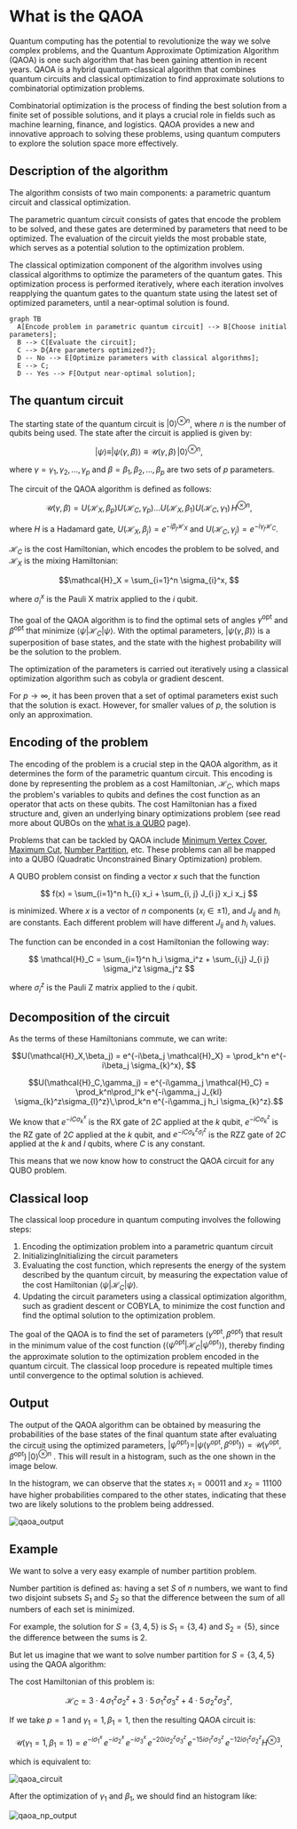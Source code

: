 # What is the QAOA

Quantum computing has the potential to revolutionize the way we solve complex problems, and the Quantum Approximate Optimization Algorithm (QAOA) is one such algorithm that has been gaining attention in recent years. QAOA is a hybrid quantum-classical algorithm that combines quantum circuits and classical optimization to find approximate solutions to combinatorial optimization problems.

Combinatorial optimization is the process of finding the best solution from a finite set of possible solutions, and it plays a crucial role in fields such as machine learning, finance, and logistics. QAOA provides a new and innovative approach to solving these problems, using quantum computers to explore the solution space more effectively.


## Description of the algorithm

The algorithm consists of two main components: a parametric quantum circuit and classical optimization.

The parametric quantum circuit consists of gates that encode the problem to be solved, and these gates are determined by parameters that need to be optimized. The evaluation of the circuit yields the most probable state, which serves as a potential solution to the optimization problem.

The classical optimization component of the algorithm involves using classical algorithms to optimize the parameters of the quantum gates. This optimization process is performed iteratively, where each iteration involves reapplying the quantum gates to the quantum state using the latest set of optimized parameters, until a near-optimal solution is found.


``` mermaid
graph TB
  A[Encode problem in parametric quantum circuit] --> B[Choose initial parameters];
  B --> C[Evaluate the circuit];
  C --> D{Are parameters optimized?};
  D -- No --> E[Optimize parameters with classical algorithms];
  E --> C;
  D -- Yes --> F[Output near-optimal solution];
```


## The quantum circuit

The starting state of the quantum circuit is $|0\rangle^{\otimes n}$, where $n$ is the number of qubits being used. The state after the circuit is applied is given by:

$$|\psi\rangle \equiv |\psi(\gamma,\beta)\rangle \equiv \mathcal{U}(\gamma,\beta)\,|0\rangle^{\otimes n},$$

where ${\gamma}={\gamma_1, \gamma_2, ..., \gamma_p}$ and ${\beta}={\beta_1, \beta_2, ..., \beta_p}$ are two sets of $p$ parameters.

The circuit of the QAOA algorithm is defined as follows:

$$\mathcal{U} (\gamma,\beta) = U(\mathcal{H}_X,\beta_p)U(\mathcal{H}_C,\gamma_p) ... U(\mathcal{H}_X,\beta_1)U(\mathcal{H}_C,\gamma_1) \, H^{\otimes n} ,$$

where $H$  is a Hadamard gate, $U(\mathcal{H}_X,\beta_j) = e^{-i\beta_j \mathcal{H}_X}$ and $U(\mathcal{H}_C,\gamma_j) = e^{-i\gamma_j \mathcal{H}_C}$.

$\mathcal{H}_C$ is the cost Hamiltonian, which encodes the problem to be solved, and $\mathcal{H}_X$ is the mixing Hamiltonian:

$$\mathcal{H}_X = \sum_{i=1}^n \sigma_{i}^x, $$

where $\sigma_{i}^x$ is the Pauli X matrix applied to the $i$ qubit.

The goal of the QAOA algorithm is to find the optimal sets of angles ${\gamma^{\text{opt}}}$ and ${\beta^{\text{opt}}}$ that minimize $\langle\psi|\mathcal{H}_C|\psi\rangle$. With the optimal parameters, $|\psi(\gamma,\beta)\rangle$ is a superposition of base states, and the state with the highest probability will be the solution to the problem.

The optimization of the parameters is carried out iteratively using a classical optimization algorithm such as cobyla or gradient descent.

For $p\to \infty$, it has been proven that a set of optimal parameters exist such that the solution is exact. However, for smaller values of $p$, the solution is only an approximation.

## Encoding of the problem

The encoding of the problem is a crucial step in the QAOA algorithm, as it determines the form of the parametric quantum circuit. This encoding is done by representing the problem as a cost Hamiltonian, $\mathcal{H}_C$, which maps the problem's variables to qubits and defines the cost function as an operator that acts on these qubits. The cost Hamiltonian has a fixed structure and, given an underlying binary optimizations problem (see read more about QUBOs on the [what is a QUBO](problems/what-is-a-qubo.md) page).

Problems that can be tackled by QAOA include [Minimum Vertex Cover](problems/minimum-vertex-cover.md), [Maximum Cut](problems/maximum-cut.md), [Number Partition](problems/number-partition.md), etc. These problems can all be mapped into a QUBO (Quadratic Unconstrained Binary Optimization) problem.

A QUBO problem consist on finding a vector $x$ such that the function

$$ f(x) =  \sum_{i=1}^n h_{i} x_i + \sum_{i, j} J_{i j} x_i x_j $$

is minimized. 
Where $x$ is a vector of $n$ components ($x_i \in \pm 1$), and $J_{ij}$ and $h_i$ are constants. Each different problem will have different $J_{ij}$ and $h_i$ values.

The function can be enconded in a cost Hamiltonian the following way:

$$ \mathcal{H}_C = \sum_{i=1}^n h_i \sigma_i^z + \sum_{i,j} J_{i j} \sigma_i^z \sigma_j^z  $$

where $\sigma_i^z$ is the Pauli Z matrix applied to the $i$ qubit.

## Decomposition of the circuit 

As the terms of these Hamiltonians commute, we can write:

$$U(\mathcal{H}_X,\beta_j) = e^{-i\beta_j \mathcal{H}_X} = \prod_k^n e^{-i\beta_j \sigma_{k}^x}, $$

$$U(\mathcal{H}_C,\gamma_j) = e^{-i\gamma_j \mathcal{H}_C} = \prod_k^n\prod_l^k e^{-i\gamma_j J_{kl} \sigma_{k}^z\sigma_{l}^z}\,\prod_k^n e^{-i\gamma_j h_i \sigma_{k}^z}.$$

We know that $e^{-iC \sigma_{k}^x}$ is the RX gate of $2C$ applied at the $k$ qubit, $e^{-iC \sigma_{k}^z}$ is the RZ gate of $2C$ applied at the $k$ qubit, and $e^{-iC \sigma_{k}^z\sigma_{l}^z}$ is the RZZ gate of $2C$ applied at the $k$ and $l$ qubits, where $C$ is any constant.

This means that we now know how to construct the QAOA circuit for any QUBO problem.

## Classical loop

The classical loop procedure in quantum computing involves the following steps:

1. Encoding the optimization problem into a parametric quantum circuit
2. InitializingInitializing the circuit parameters
3. Evaluating the cost function, which represents the energy of the system described by the quantum circuit, by measuring the expectation value of the cost Hamiltonian $\langle \psi|\mathcal{H}_C|\psi\rangle$.
4. Updating the circuit parameters using a classical optimization algorithm, such as gradient descent or COBYLA, to minimize the cost function and find the optimal solution to the optimization problem.

The goal of the QAOA is to find the set of parameters ($\gamma^\text{opt}, \beta^\text{opt}$) that result in the minimum value of the cost function ($\langle \psi^\text{opt} |\mathcal{H}_C|\psi^\text{opt}\rangle$), thereby finding the approximate solution to the optimization problem encoded in the quantum circuit. The classical loop procedure is repeated multiple times until convergence to the optimal solution is achieved.

## Output

The output of the QAOA algorithm can be obtained by measuring the probabilities of the base states of the final quantum state after evaluating the circuit using the optimized parameters, $|\psi^\text{opt}\rangle=|\psi(\gamma^\text{opt}, \beta^\text{opt})\rangle = \mathcal{U}(\gamma^\text{opt},\beta^\text{opt})\,|0\rangle^{\otimes n}$ . This will result in a histogram, such as the one shown in the image below.

In the histogram, we can observe that the states $x_1 = 00011$ and $x_2 = 11100$ have higher probabilities compared to the other states, indicating that these two are likely solutions to the problem being addressed.

![qaoa_output](/img/histogram.png)

## Example 

We want to solve a very easy example of number partition problem.

Number partition is defined as: having a set $S$ of $n$ numbers, we want to find two disjoint subsets $S_1$ and $S_2$ so that the difference between the sum of all numbers of each set is minimized. 

For example, the solution for $S=\{3,4,5\}$ is $S_1=\{3,4\}$ and $S_2=\{5\}$, since the difference between the sums is 2.

But let us imagine that we want to solve number partition for $S=\{3,4,5\}$ using the QAOA algorithm:

The cost Hamiltonian of this problem is:

$$\mathcal{H}_C = 3\cdot 4\, \sigma_{1}^z\sigma_{2}^z + 3\cdot 5\, \sigma_{1}^z\sigma_{3}^z + 4\cdot 5\, \sigma_{2}^z\sigma_{3}^z ,$$

If we take $p=1$ and $\gamma_1=1, \beta_1=1$, then the resulting QAOA circuit is:

$$\mathcal{U} (\gamma_1=1,\beta_1=1) = e^{-i\sigma_{1}^x}\,e^{-i\sigma_{2}^x}\,e^{-i\sigma_{3}^x}\,e^{-20i\sigma_{2}^z\sigma_{3}^z}\,e^{-15i\sigma_{1}^z\sigma_{3}^z}\,e^{-12i\sigma_{1}^z\sigma_{2}^z}H^{\otimes 3},$$

which is equivalent to:

![qaoa_circuit](/img/qaoa_circuit.png)

After the optimization of $\gamma_1$ and $\beta_1$, we should find an histogram like:

![qaoa_np_output](/img/histogram_np.png)
